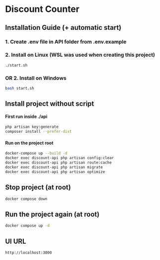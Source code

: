 # Discount Counter

## Installation Guide (+ automatic start)

### 1. Create .env file in API folder from .env.example

### 2. Install on Linux (WSL was used when creating this project)
```sh
./start.sh
```

### OR 2. Install on Windows
```sh
bash start.sh
```

## Install project without script

#### First run inside ./api
```sh
php artisan key:generate
composer install --prefer-dist
```

#### Run on the project root
```sh
docker-compose up --build -d
docker exec discount-api php artisan config:clear
docker exec discount-api php artisan route:cache
docker exec discount-api php artisan migrate
docker exec discount-api php artisan optimize
```

## Stop project (at root)
```sh
docker compose down
```

## Run the project again (at root)
```sh
docker compose up -d
```

## UI URL
```sh
http://localhost:3000
```